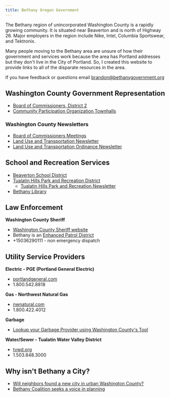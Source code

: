 ```yaml
---
title: Bethany Oregon Government
---
```


The Bethany region of unincorporated Washington County is a rapidly growing community. It is situated near Beaverton and is north of Highway 26. Major employers in the region include Nike, Intel, Columbia Sportswear, and Tektronix.

Many people moving to the Bethany area are unsure of how their government and services work because the area has Portland addresses but they don't live in the City of Portland. So, I created this website to provide links to all of the disparate resources in the area.

If you have feedback or questions email [brandon@bethanygovernment.org](mailto:brandon@bethanygovernment.org)

## Washington County Government Representation

- [Board of Commissioners, District 2](https://www.co.washington.or.us/BOC/)
- [Community Participation Organization Townhalls](https://www.co.washington.or.us/CAO/CPO/CPO7/index.cfm)

### Washington County Newsletters 

- [Board of Commissioners Meetings](https://visitor.r20.constantcontact.com/manage/optin?v=001fF7rnIqcTi-efDs6tbz6P4Zqe-aNn04uFa7B904nc3O_FEI_7HuG0T9r4V5oZ4t-nMp1N7HJ5pVApjBC7DUxrxVWdzOLyafMyren-OV9Nck=)
- [Land Use and Transportation Newsletter](https://www.co.washington.or.us/LUT/News/lutnews.cfm)
- [Land Use and Transportation Ordinance Newsletter](https://visitor.r20.constantcontact.com/manage/optin?v=001r_BcLGtJHgS3BFjdpxB6osB05wTLvknM-wOtCL1zAy8blCTU8isXEnquWqh8hrWXjSl-lunCNohHIB69SPDiPUbIzO9hngaMCCHvN5OGwPD-fCvpIE6LlI4B0AEy4TZqmS14xl80SdQ6bvwXAiSs62mAvCrQk7jzV4YTS0S21ZKx_VJZDOlJ9H79W3Se-yzLcJSGxTZSiz4y0cDBMpYUsGeiV4ZbuncG-8IG32QX5asgS9wMz221pQ==)

## School and Recreation Services

- [Beaverton School District](https://www.beaverton.k12.or.us)
- [Tualatin Hills Park and Recreation District](http://www.thprd.org)
  - [Tualatin Hills Park and Recreation Newsletter](http://www.thprd.org/connect/e-newsletter)
- [Bethany Library](https://www.wccls.org/libraries/cedarmillbethany)

## Law Enforcement

**Washington County Sheriff**

- [Washington County Sheriff website](https://www.co.washington.or.us/sheriff/) 
- Bethany is an [Enhanced Patrol District](https://www.co.washington.or.us/ESPD)
- +15036290111 - non emergency dispatch

## Utility Service Providers

**Electric - PGE (Portland General Electric)**

- [portlandgeneral.com](https://www.portlandgeneral.com)
- 1.800.542.8818

**Gas - Northwest Natural Gas**

- [nwnatural.com](https://www.nwnatural.com)
- 1.800.422.4012

**Garbage**

- [Lookup your Garbage Provider using Washington County's Tool](https://www.co.washington.or.us/HHS/SWR/#whopicksup)

**Water/Sewer - Tualatin Water Valley District**

- [tvwd.org](https://www.tvwd.org/)
- 1.503.848.3000

## Why isn't Bethany a City?

- [Will neighbors found a new city in urban Washington County?](https://pamplinmedia.com/pt/9-news/525649-418070-will-neighbors-found-a-new-city-in-urban-washington-county?wallit_nosession=1)
- [Bethany Coalition seeks a voice in planning](https://cedarmillnews.com/legacy/archive/1205/bethany_coalition.html)
